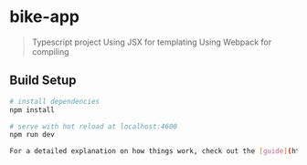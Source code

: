# bike-app

> Typescript project
> Using JSX for templating
> Using Webpack for compiling

## Build Setup

``` bash
# install dependencies
npm install

# serve with hot reload at localhost:4600
npm run dev

For a detailed explanation on how things work, check out the [guide](http://vuejs-templates.github.io/webpack/) and [docs for vue-loader](http://vuejs.github.io/vue-loader).

